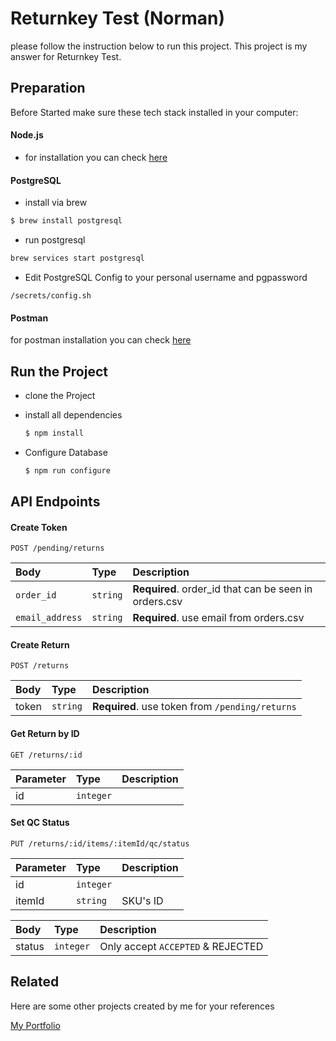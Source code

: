 # Returnkey Test (Norman)

please follow the instruction below to run this project. This project is my answer for Returnkey Test.

## Preparation

Before Started make sure these tech stack installed in your computer:

#### Node.js

- for installation you can check [here](https://nodejs.org/en/download/)

#### PostgreSQL

- install via brew

```bash
$ brew install postgresql
```

- run postgresql

```bash
brew services start postgresql
```

- Edit PostgreSQL Config to your personal username and pgpassword

`/secrets/config.sh`

#### Postman

for postman installation you can check [here](https://www.postman.com/downloads/)

## Run the Project

- clone the Project
- install all dependencies

  ```bash
  $ npm install
  ```

- Configure Database
  ```bash
  $ npm run configure
  ```

## API Endpoints

#### Create Token

```http
POST /pending/returns
```

| Body            | Type     | Description                                           |
| :-------------- | :------- | :---------------------------------------------------- |
| `order_id`      | `string` | **Required**. order_id that can be seen in orders.csv |
| `email_address` | `string` | **Required**. use email from orders.csv               |

#### Create Return

```http
POST /returns
```

| Body  | Type     | Description                                     |
| :---- | :------- | :---------------------------------------------- |
| token | `string` | **Required**. use token from `/pending/returns` |

#### Get Return by ID

```http
GET /returns/:id
```

| Parameter | Type      | Description |
| :-------- | :-------- | :---------- |
| id        | `integer` |             |

#### Set QC Status

```http
PUT /returns/:id/items/:itemId/qc/status
```

| Parameter | Type      | Description |
| :-------- | :-------- | :---------- |
| id        | `integer` |             |
| itemId    | `string`  | SKU's ID    |

| Body   | Type      | Description                       |
| :----- | :-------- | :-------------------------------- |
| status | `integer` | Only accept `ACCEPTED` & REJECTED |

## Related

Here are some other projects created by me for your references

[My Portfolio](https://fullstackkece.herokuapp.com/)
